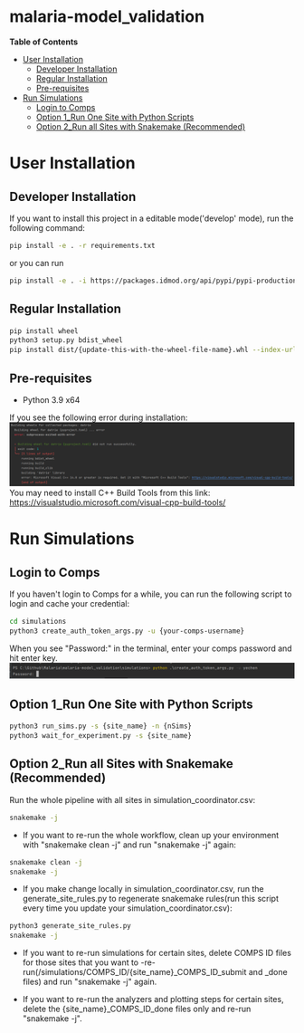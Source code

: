 # malaria-model_validation

<!-- START doctoc generated TOC please keep comment here to allow auto update -->
<!-- DON'T EDIT THIS SECTION, INSTEAD RE-RUN doctoc TO UPDATE -->
**Table of Contents**

- [User Installation](#user-installation)
  - [Developer Installation](#developer-installation)
  - [Regular Installation](#regular-installation)
  - [Pre-requisites](#pre-requisites)
- [Run Simulations](#run-simulations)
  - [Login to Comps](#login-to-comps)
  - [Option 1_Run One Site with Python Scripts](#option-1_run-one-site-with-python-scripts)
  - [Option 2_Run all Sites with Snakemake (Recommended)](#option-2_run-all-sites-with-snakemake-recommended)


<!-- END doctoc generated TOC please keep comment here to allow auto update -->


# User Installation

## Developer Installation
If you want to install this project in a editable mode('develop' mode), run the following command: 
```bash
pip install -e . -r requirements.txt
```
or you can run 
```bash
pip install -e . -i https://packages.idmod.org/api/pypi/pypi-production/simple
```

## Regular Installation
```bash
pip install wheel
python3 setup.py bdist_wheel
pip install dist/{update-this-with-the-wheel-file-name}.whl --index-url=https://packages.idmod.org/api/pypi/pypi-production/simple
```

## Pre-requisites
- Python 3.9 x64

If you see the following error during installation:
![alt text](./datrie_error.png?raw=true)
You may need to install C++ Build Tools from this link: https://visualstudio.microsoft.com/visual-cpp-build-tools/

# Run Simulations

## Login to Comps
If you haven't login to Comps for a while, you can run the following script to login and cache your credential:
```bash
cd simulations
python3 create_auth_token_args.py -u {your-comps-username}
```
When you see "Password:" in the terminal, enter your comps password and hit enter key. 
![alt text](./comps_login.PNG?raw=true)


## Option 1_Run One Site with Python Scripts
```bash
python3 run_sims.py -s {site_name} -n {nSims}
python3 wait_for_experiment.py -s {site_name}
```

## Option 2_Run all Sites with Snakemake (Recommended)
Run the whole pipeline with all sites in simulation_coordinator.csv:
```bash
snakemake -j
```

- If you want to re-run the whole workflow, clean up your environment with "snakemake clean -j" and run "snakemake -j" again:
```bash
snakemake clean -j
snakemake -j
```

- If you make change locally in simulation_coordinator.csv, run the generate_site_rules.py to regenerate snakemake rules(run this script every time you update your simulation_coordinator.csv):
```bash
python3 generate_site_rules.py
snakemake -j
```

- If you want to re-run simulations for certain sites, delete COMPS ID files for those sites that you want to -re-run(/simulations/COMPS_ID/{site_name}_COMPS_ID_submit and _done files) and run "snakemake -j" again.

- If you want to re-run the analyzers and plotting steps for certain sites, delete the {site_name}_COMPS_ID_done files only and re-run "snakemake -j".

